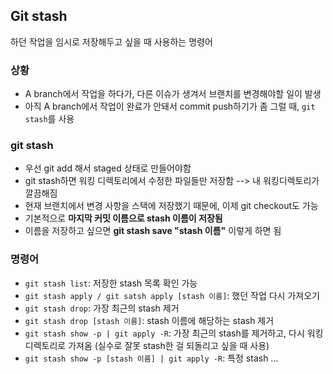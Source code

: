 ## Git stash
하던 작업을 임시로 저장해두고 싶을 때 사용하는 명령어

### 상황
* A branch에서 작업을 하다가, 다른 이슈가 생겨서 브랜치를 변경해야할 일이 발생
* 아직 A branch에서 작업이 완료가 안돼서 commit push하기가 좀 그럴 때, `git stash`를 사용


### git stash
* 우선 git add 해서 staged 상태로 만들어야함
* git stash하면 워킹 디렉토리에서 수정한 파일들만 저장함 --> 내 워킹디렉토리가 깔끔해짐
* 현재 브랜치에서 변경 사항을 스택에 저장했기 때문에, 이제 git checkout도 가능
* 기본적으로 **마지막 커밋 이름으로 stash 이름이 저장됨**
* 이름을 저장하고 싶으면 **git stash save "stash 이름"** 이렇게 하면 됨


### 명령어
* `git stash list`: 저장한 stash 목록 확인 가능
* `git stash apply / git satsh apply [stash 이름]`: 했던 작업 다시 가져오기
* `git stash drop`: 가장 최근의 stash 제거
* `git stash drop [stash 이름]`: stash 이름에 해당하는 stash 제거
* `git stash show -p | git apply -R`: 가장 최근의 stash를 제거하고, 다시 워킹디렉토리로 가져옴 (실수로 잘못 stash한 걸 되돌리고 싶을 때 사용)
* `git stash show -p [stash 이름] | git apply -R`: 특정 stash ...